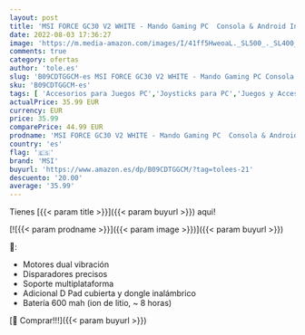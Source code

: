 ```yaml
---
layout: post
title: 'MSI FORCE GC30 V2 WHITE - Mando Gaming PC  Consola & Android Inalámbrico  Blanco  USB 2.0  D-PAD Adicional  Vibración Dual  Cable 2M  Windows 10/8.1/8/7  Android 4.1 y superior'
date: 2022-08-03 17:36:27
image: 'https://m.media-amazon.com/images/I/41ff5HweoaL._SL500_._SL400_.jpg'
comments: true
category: ofertas
author: 'tole.es'
slug: 'B09CDTGGCM-es MSI FORCE GC30 V2 WHITE - Mando Gaming PC Consola &...'
sku: 'B09CDTGGCM-es'
tags: [ 'Accesorios para Juegos PC','Joysticks para PC','Juegos y Accesorios para PC','Mandos de juego para PC','Videojuegos','android','msi','🇪🇸', ]
actualPrice: 35.99 EUR
currency: EUR
price: 35.99
comparePrice: 44.99 EUR
prodname: 'MSI FORCE GC30 V2 WHITE - Mando Gaming PC  Consola & Android Inalámbrico  Blanco  USB 2.0  D-PAD Adicional  Vibración Dual  Cable 2M  Windows 10/8.1/8/7  Android 4.1 y superior'
country: 'es'
flag: '🇪🇸'
brand: 'MSI'
buyurl: 'https://www.amazon.es/dp/B09CDTGGCM/?tag=tolees-21'
descuento: '20.00'
average: '35.99'
---
```


Tienes [{{< param title >}}]({{< param buyurl >}}) aqui!

[![{{< param prodname >}}]({{< param image >}})]({{< param buyurl >}})

🔎:

- Motores dual vibración
- Disparadores precisos
- Soporte multiplataforma
- Adicional D Pad cubierta y dongle inalámbrico
- Batería 600 mah (ion de litio, ~ 8 horas)

[🛒 Comprar!!!]({{< param buyurl >}})

